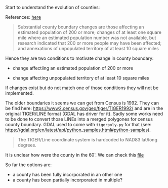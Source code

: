 Start to understand the evolution of counties: 

References: [here](https://www.census.gov/programs-surveys/geography/technical-documentation/county-changes.2020.html#list-tab-957819518)

> Substantial county boundary changes are those affecting an estimated population of 200 or more; 
> changes of at least one square mile where an estimated population number was not available, 
> but research indicated that 200 or more people may have been affected; 
> and annexations of unpopulated territory of at least 10 square miles

Hence they are two conditions to motivate change in county boundary: 

  - change affectiing an estimated population of 200 or more
  
  - change affecting unpopulated territory of at least 10 square miles
  
If changes exist but do not match one of those conditions they will not be implemented. 

The older boundaries it seems we can get from Census is 1992.
They can be find here: https://www2.census.gov/geo/tiger/TIGER1992/ and are in the original TIGER/LINE format (GDAL has driver for it). Sadly some works need to be done to convert those LINEs into a merged polygones for census county boundary. GDAL used to come with `tigerpoly.py` for that (see: https://gdal.org/en/latest/api/python_samples.html#python-samples).  

> The TIGER/Line coordinate system is hardcoded to NAD83 lat/long degrees.

It is unclear how were the county in the 60'. 
We can check this [file](https://www2.census.gov/programs-surveys/metro-micro/geographies/reference-files/1960/historical-delineation-files/60mfips.txt)

So far the options are:

- a county has been fully incorporated in an other one 
- a county has been partially incorporated in multiple?

